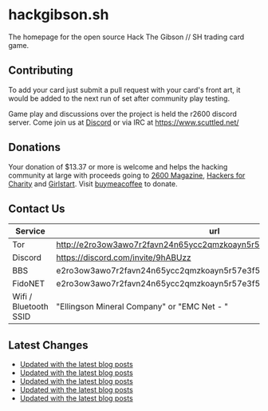 # hackgibson.sh
The homepage for the open source Hack The Gibson // SH trading card game.


## Contributing

To add your card just submit a pull request with your card's front art, it would be added to the next run of set after community play testing.

Game play and discussions over the project is held the r2600 discord server. Come join us at [Discord](https://discord.com/invite/9hABUzz) or via IRC at https://www.scuttled.net/


## Donations

Your donation of $13.37 or more is welcome and helps the hacking community at large with proceeds going to [2600 Magazine](https://2600.com/), [Hackers for Charity](https://hackersforcharity.org) and [Girlstart](https://girlstart.org).  Visit [buymeacoffee](https://www.buymeacoffee.com/hackgibson.sh) to donate.


## Contact Us

Service | url
-|-
Tor | http://e2ro3ow3awo7r2favn24n65ycc2qmzkoayn5r57e3f56nvjwdcgg32ad.onion
Discord | https://discord.com/invite/9hABUzz
BBS | e2ro3ow3awo7r2favn24n65ycc2qmzkoayn5r57e3f56nvjwdcgg32ad.onion:23
FidoNET | e2ro3ow3awo7r2favn24n65ycc2qmzkoayn5r57e3f56nvjwdcgg32ad.onion:24554
Wifi / Bluetooth SSID | "Ellingson Mineral Company" or "EMC Net - <fidonet address>"

## Latest Changes
<!-- BLOG-POST-LIST:START -->
- [Updated with the latest blog posts](https://github.com/DFW2600/hackgibson.sh/commit/87041e821b7a9a4c8181f86793e467644d632573)
- [Updated with the latest blog posts](https://github.com/DFW2600/hackgibson.sh/commit/371f5b524f40b1b0561a0dddc7de84c68368dcd5)
- [Updated with the latest blog posts](https://github.com/DFW2600/hackgibson.sh/commit/d60e95d228a47b00f4a20c696140cff6796b2827)
- [Updated with the latest blog posts](https://github.com/DFW2600/hackgibson.sh/commit/435cf63b09e41533198c320dce23cda087c2c41b)
- [Updated with the latest blog posts](https://github.com/DFW2600/hackgibson.sh/commit/4be31ddde9c481196160f3b0ff4e3db9facc4fca)
<!-- BLOG-POST-LIST:END -->
